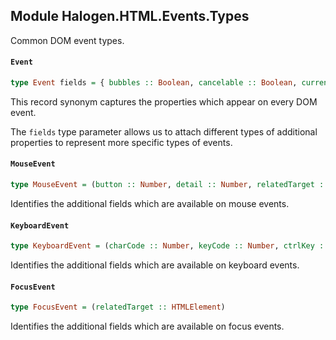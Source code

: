 ## Module Halogen.HTML.Events.Types

Common DOM event types.

#### `Event`

``` purescript
type Event fields = { bubbles :: Boolean, cancelable :: Boolean, currentTarget :: HTMLElement, target :: HTMLElement, timeStamp :: Number, type :: String | fields }
```

This record synonym captures the properties which appear on every DOM event.

The `fields` type parameter allows us to attach different types of additional
properties to represent more specific types of events.

#### `MouseEvent`

``` purescript
type MouseEvent = (button :: Number, detail :: Number, relatedTarget :: HTMLElement, clientX :: Number, clientY :: Number, screenX :: Number, screenY :: Number, ctrlKey :: Boolean, shiftKey :: Boolean, altKey :: Boolean, metaKey :: Boolean, which :: Number)
```

Identifies the additional fields which are available on mouse events.

#### `KeyboardEvent`

``` purescript
type KeyboardEvent = (charCode :: Number, keyCode :: Number, ctrlKey :: Boolean, shiftKey :: Boolean, altKey :: Boolean, metaKey :: Boolean, which :: Number)
```

Identifies the additional fields which are available on keyboard events.

#### `FocusEvent`

``` purescript
type FocusEvent = (relatedTarget :: HTMLElement)
```

Identifies the additional fields which are available on focus events.


